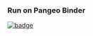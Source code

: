 ### Run on Pangeo Binder
[![badge](https://img.shields.io/static/v1.svg?logo=Jupyter&label=Pangeo+Binder&message=AWS+us-west-2&color=orange)](https://aws-uswest2-binder.pangeo.io/v2/gh/ocefpaf/test_zarr.git/zarr-hdf5?urlpath=git-pull?repo=https://github.com/ocefpaf/test_zarr)

